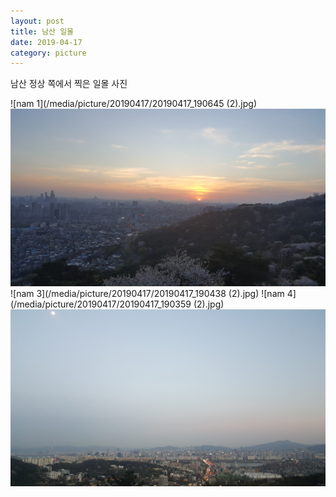 ```yaml
---
layout: post
title: 남산 일몰
date: 2019-04-17
category: picture
---
```


남산 정상 쪽에서 찍은 일몰 사진

<!--break-->

![nam 1](/media/picture/20190417/20190417_190645 (2).jpg)
![nam 2](/media/picture/20190417/20190417_190623.jpg)
![nam 3](/media/picture/20190417/20190417_190438 (2).jpg)
![nam 4](/media/picture/20190417/20190417_190359 (2).jpg)
![nam 5](/media/picture/20190417/20190417_191557.jpg)
